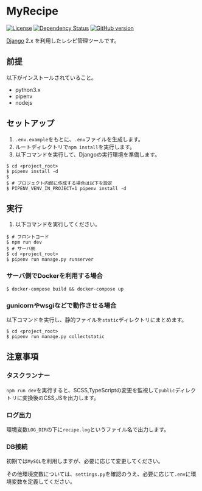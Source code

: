 # MyRecipe

[![License](https://img.shields.io/badge/License-BSD%203--Clause-blue.svg)](https://github.com/gotoeveryone/myrecipe/blob/master/LICENSE)
[![Dependency Status](https://beta.gemnasium.com/badges/github.com/gotoeveryone/myrecipe.svg)](https://beta.gemnasium.com/projects/github.com/gotoeveryone/myrecipe)
[![GitHub version](https://badge.fury.io/gh/gotoeveryone%2Fmyrecipe.svg)](https://badge.fury.io/gh/gotoeveryone%2Fmyrecipe)

[Django](https://github.com/django/django) 2.x を利用したレシピ管理ツールです。

## 前提
以下がインストールされていること。

- python3.x
- pipenv
- nodejs

## セットアップ

1. `.env.example`をもとに、`.env`ファイルを生成します。
2. ルートディレクトリで`npm install`を実行します。
3. 以下コマンドを実行して、Djangoの実行環境を準備します。

```
$ cd <project_root>
$ pipenv install -d
$
$ # プロジェクト内部に作成する場合は以下を設定
$ PIPENV_VENV_IN_PROJECT=1 pipenv install -d
```

## 実行

1. 以下コマンドを実行してください。

```
$ # フロントコード
$ npm run dev
$ # サーバ側
$ cd <project_root>
$ pipenv run manage.py runserver
```

### サーバ側でDockerを利用する場合

```
$ docker-compose build && docker-compose up
```

### gunicornやwsgiなどで動作させる場合

以下コマンドを実行し、静的ファイルを`static`ディレクトリにまとめます。

```
$ cd <project_root>
$ pipenv run manage.py collectstatic
```

## 注意事項

### タスクランナー

`npm run dev`を実行すると、SCSS,TypeScriptの変更を監視して`public`ディレクトリに変換後のCSS,JSを出力します。

### ログ出力

環境変数`LOG_DIR`の下に`recipe.log`というファイル名で出力します。

### DB接続

初期では`MySQL`を利用しますが、必要に応じて変更してください。

その他環境変数については、`settings.py`を確認のうえ、必要に応じて`.env`に環境変数を定義してください。
